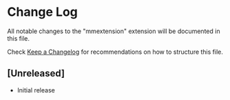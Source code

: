 # Change Log

All notable changes to the "mmextension" extension will be documented in this file.

Check [Keep a Changelog](http://keepachangelog.com/) for recommendations on how to structure this file.

## [Unreleased]

- Initial release